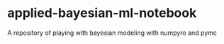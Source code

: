 # applied-bayesian-ml-notebook
A repository of playing with bayesian modeling with numpyro and pymc
